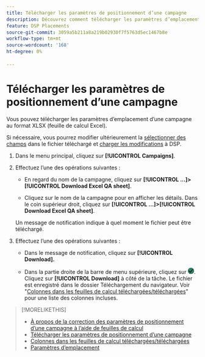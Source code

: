 ```yaml
---
title: Télécharger les paramètres de positionnement d’une campagne
description: Découvrez comment télécharger les paramètres d’emplacement d’une campagne à l’aide de feuilles de calcul AQ Excel.
feature: DSP Placements
source-git-commit: 3059a5b211a8a219b02930f7f5763d5ec1467b8e
workflow-type: tm+mt
source-wordcount: '168'
ht-degree: 0%

---
```


# Télécharger les paramètres de positionnement d’une campagne

Vous pouvez télécharger les paramètres d’emplacement d’une campagne au format XLSX (feuille de calcul Excel).

Si nécessaire, vous pourrez modifier ultérieurement la [sélectionner des champs](qa-sheet-columns.md) dans le fichier téléchargé et [charger les modifications](qa-sheet-upload.md) à DSP.

1. Dans le menu principal, cliquez sur **[!UICONTROL Campaigns]**.

1. Effectuez l’une des opérations suivantes :

   * En regard du nom de la campagne, cliquez sur **[!UICONTROL ...]>[!UICONTROL Download Excel QA sheet]**.

   * Cliquez sur le nom de la campagne pour en afficher les détails. Dans le coin supérieur droit, cliquez sur **[!UICONTROL ...]>[!UICONTROL Download Excel QA sheet]**.

   Un message de notification indique à quel moment le fichier peut être téléchargé.

1. Effectuez l’une des opérations suivantes :

   * Dans le message de notification, cliquez sur **[!UICONTROL Download].**

   * Dans la partie droite de la barre de menu supérieure, cliquez sur ![Tâches](/help/dsp/assets/downloads.png). Cliquez sur **[!UICONTROL Download]** à côté de la tâche.
   Le fichier est enregistré dans le dossier Téléchargement du navigateur. Voir &quot;[Colonnes dans les feuilles de calcul téléchargées/téléchargées](qa-sheet-columns.md)&quot; pour une liste des colonnes incluses.

>[!MORELIKETHIS]
>
>* [À propos de la correction des paramètres de positionnement d’une campagne à l’aide de feuilles de calcul](qa-about.md)
>* [Télécharger les paramètres de positionnement d’une campagne](qa-sheet-upload.md)
>* [Colonnes dans les feuilles de calcul téléchargées/téléchargées](qa-sheet-columns.md)
>* [Paramètres d’emplacement](/help/dsp/campaign-management/placements/placement-settings.md)

